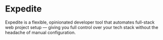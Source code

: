 # Expedite
Expedite is a flexible, opinionated developer tool that automates full-stack web project setup — giving you full control over your tech stack without the headache of manual configuration.